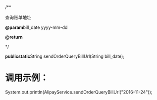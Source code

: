 /\*\*

查询账单地址

**@param**bill\_date yyyy-mm-dd

**@return**

\*/

**publicstatic**String sendOrderQueryBillUrl\(String bill\_date\);

# **调用示例：**

System.out.println\(AlipayService.sendOrderQueryBillUrl\("2016-11-24"\)\);



